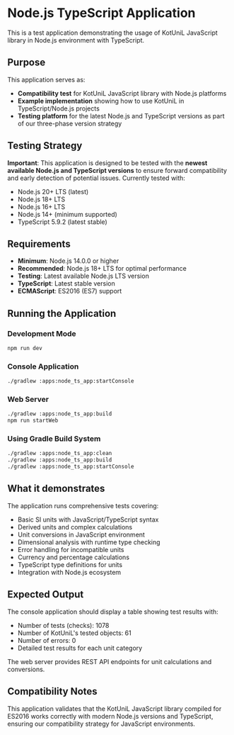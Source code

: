# Node.js TypeScript Application

This is a test application demonstrating the usage of KotUniL JavaScript library in Node.js environment with TypeScript.

## Purpose

This application serves as:
- **Compatibility test** for KotUniL JavaScript library with Node.js platforms
- **Example implementation** showing how to use KotUniL in TypeScript/Node.js projects
- **Testing platform** for the latest Node.js and TypeScript versions as part of our three-phase version strategy

## Testing Strategy

**Important**: This application is designed to be tested with the **newest available Node.js and TypeScript versions** to ensure forward compatibility and early detection of potential issues. Currently tested with:
- Node.js 20+ LTS (latest)
- Node.js 18+ LTS
- Node.js 16+ LTS
- Node.js 14+ (minimum supported)
- TypeScript 5.9.2 (latest stable)

## Requirements

- **Minimum**: Node.js 14.0.0 or higher
- **Recommended**: Node.js 18+ LTS for optimal performance
- **Testing**: Latest available Node.js LTS version
- **TypeScript**: Latest stable version
- **ECMAScript**: ES2016 (ES7) support

## Running the Application

### Development Mode
```bash
npm run dev
```

### Console Application
```bash
./gradlew :apps:node_ts_app:startConsole
```

### Web Server
```bash
./gradlew :apps:node_ts_app:build
npm run startWeb
```

### Using Gradle Build System
```bash
./gradlew :apps:node_ts_app:clean
./gradlew :apps:node_ts_app:build
./gradlew :apps:node_ts_app:startConsole
```

## What it demonstrates

The application runs comprehensive tests covering:
- Basic SI units with JavaScript/TypeScript syntax
- Derived units and complex calculations
- Unit conversions in JavaScript environment
- Dimensional analysis with runtime type checking
- Error handling for incompatible units
- Currency and percentage calculations
- TypeScript type definitions for units
- Integration with Node.js ecosystem

## Expected Output

The console application should display a table showing test results with:
- Number of tests (checks): 1078
- Number of KotUniL's tested objects: 61
- Number of errors: 0
- Detailed test results for each unit category

The web server provides REST API endpoints for unit calculations and conversions.

## Compatibility Notes

This application validates that the KotUniL JavaScript library compiled for ES2016 works correctly with modern Node.js versions and TypeScript, ensuring our compatibility strategy for JavaScript environments.

